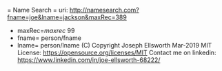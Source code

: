 = Name Search =
uri: http://namesearch.com?fname=joe&lname=jackson&maxRec=389
* maxRec=*maxrec* 99
* fname= person/fname
* lname= person/lname
(C) Copyright Joseph Ellsworth Mar-2019
MIT License: https://opensource.org/licenses/MIT
Contact me on linkedin: https://www.linkedin.com/in/joe-ellsworth-68222/

